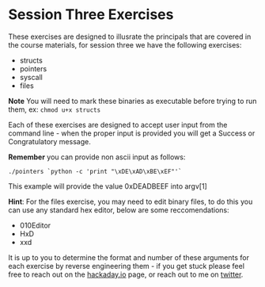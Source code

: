 # Session Three Exercises

These exercises are designed to illusrate the principals that are covered in the course materials, for session three we have the following exercises:

* structs
* pointers
* syscall
* files

**Note** You will need to mark these binaries as executable before trying to run them, ex: ```chmod u+x structs```

Each of these exercises are designed to accept user input from the command line - when the proper input is provided you will get a Success or Congratulatory message.

**Remember** you can provide non ascii input as follows:

```./pointers `python -c 'print "\xDE\xAD\xBE\xEF"'` ```

This example will provide the value 0xDEADBEEF into argv[1]

**Hint**: For the files exercise, you may need to edit binary files, to do this you can use any standard hex editor, below are some reccomendations:
* 010Editor
* HxD
* xxd

It is up to you to determine the format and number of these arguments for each exercise by reverse engineering them - if you get stuck please feel free to reach out on the [hackaday.io](https://hackaday.io/project/172292-introduction-to-reverse-engineering-with-ghidra) page, or reach out to me on [twitter](https://twitter.com/wrongbaud/).

